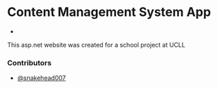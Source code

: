 # Content Management System App 
-
This asp.net website was created for a school project at UCLL

### Contributors

- [@snakehead007](https://github.com/snakehead007)
